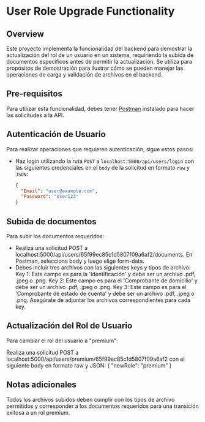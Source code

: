# User Role Upgrade Functionality

## Overview
Este proyecto implementa la funcionalidad del backend para demostrar la actualización del rol de un usuario en un sistema, requiriendo la subida de documentos específicos antes de permitir la actualización. Se utiliza para propósitos de demostración para ilustrar cómo se pueden manejar las operaciones de carga y validación de archivos en el backend.

## Pre-requisitos
Para utilizar esta funcionalidad, debes tener [Postman](https://www.postman.com/downloads/) instalado para hacer las solicitudes a la API.

## Autenticación de Usuario
Para realizar operaciones que requieren autenticación, sigue estos pasos:
- Haz login utilizando la ruta `POST` a `localhost:5000/api/users/login` con las siguientes credenciales en el `body` de la solicitud en formato `raw` y `JSON`:

     ```json
     {
       "Email": "user@example.com",
       "Password": "User123"
     }

## Subida de documentos
Para subir los documentos requeridos:

- Realiza una solicitud POST a localhost:5000/api/users/65f99ec85c1d5807f09a6af2/documents.
En Postman, selecciona body y luego elige form-data.
- Debes incluir tres archivos con las siguientes keys y tipos de archivo:
Key 1: Este campo es para la 'Identificación' y debe ser un archivo .pdf, .jpeg o .png.
Key 2: Este campo es para el 'Comprobante de domicilio' y debe ser un archivo .pdf, .jpeg o .png.
Key 3: Este campo es para el 'Comprobante de estado de cuenta' y debe ser un archivo .pdf, .jpeg o .png.
Asegúrate de adjuntar los archivos correspondientes para cada key.

## Actualización del Rol de Usuario
Para cambiar el rol del usuario a "premium":

Realiza una solicitud POST a localhost:5000/api/users/premium/65f99ec85c1d5807f09a6af2 con el siguiente body en formato raw y JSON:
{
  "newRole": "premium"
}

## Notas adicionales
Todos los archivos subidos deben cumplir con los tipos de archivo permitidos y corresponder a los documentos requeridos para una transición exitosa a un rol premium.

